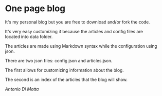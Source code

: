 One page blog
=============

It's my personal blog but you are free to download and/or fork the code.

It's very easy customizing it because the articles and config files are located into data folder.

The articles are made using Markdown syntax while the configuration using json.
 
There are two json files: config.json and articles.json.

The first allows for customizing information about the blog.

The second is an index of the articles that the blog will show.

*Antonio Di Motta*





